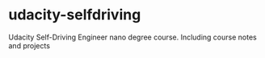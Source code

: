 # udacity-selfdriving
Udacity Self-Driving Engineer nano degree course. Including course notes and projects
